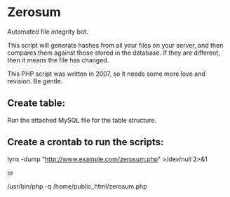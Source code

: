 # Zerosum
Automated file integrity bot.

This script will generate hashes from all your files on your server, and then compares them against those stored in the database. If they are different, then it means the file has changed.

This PHP script was written in 2007, so it needs some more love and revision. Be gentle.

Create table:
-------------
Run the attached MySQL file for the table structure.

Create a crontab to run the scripts:
------------------------------------

lynx -dump "http://www.example.com/zerosum.php" >/dev/null 2>&1

or

/usr/bin/php -q /home/public_html/zerosum.php


